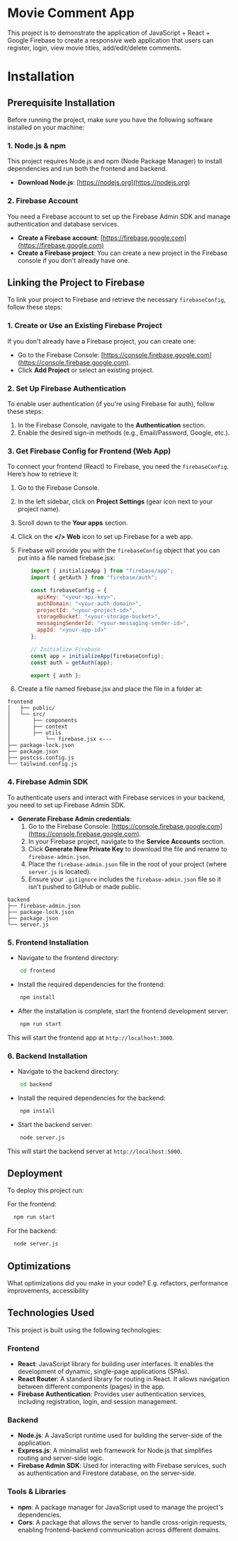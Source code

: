 # Movie Comment App
This project is to demonstrate the application of JavaScript + React + Google Firebase to create a responsive web application that users can register, login, view movie titles, add/edit/delete comments.

# Installation
## Prerequisite Installation
Before running the project, make sure you have the following software installed on your machine:

### 1. **Node.js & npm**
This project requires Node.js and npm (Node Package Manager) to install dependencies and run both the frontend and backend.

- **Download Node.js**: [https://nodejs.org](https://nodejs.org)

### 2. **Firebase Account**
You need a Firebase account to set up the Firebase Admin SDK and manage authentication and database services.

- **Create a Firebase account**: [https://firebase.google.com](https://firebase.google.com)
- **Create a Firebase project**: You can create a new project in the Firebase console if you don't already have one.

## Linking the Project to Firebase
To link your project to Firebase and retrieve the necessary `firebaseConfig`, follow these steps:

### 1. **Create or Use an Existing Firebase Project**
If you don't already have a Firebase project, you can create one:

- Go to the Firebase Console: [https://console.firebase.google.com](https://console.firebase.google.com).
- Click **Add Project** or select an existing project.

### 2. **Set Up Firebase Authentication**
To enable user authentication (if you're using Firebase for auth), follow these steps:

1. In the Firebase Console, navigate to the **Authentication** section.
2. Enable the desired sign-in methods (e.g., Email/Password, Google, etc.).

### 3. **Get Firebase Config for Frontend (Web App)**
To connect your frontend (React) to Firebase, you need the `firebaseConfig`. Here’s how to retrieve it:

1. Go to the Firebase Console.
2. In the left sidebar, click on **Project Settings** (gear icon next to your project name).
3. Scroll down to the **Your apps** section.
4. Click on the **</> Web** icon to set up Firebase for a web app.
5. Firebase will provide you with the `firebaseConfig` object that you can put into a file named firebase.jsx:

	```JavaScript
		import { initializeApp } from "firebase/app";
		import { getAuth } from "firebase/auth";

		const firebaseConfig = {
		  apiKey: "<your-api-key>",
		  authDomain: "<your-auth-domain>",
		  projectId: "<your-project-id>",
		  storageBucket: "<your-storage-bucket>",
		  messagingSenderId: "<your-messaging-sender-id>",
		  appId: "<your-app-id>"
		};

		// Initialize Firebase
		const app = initializeApp(firebaseConfig);
		const auth = getAuth(app);

		export { auth };
    ```
6. Create a file named firebase.jsx and place the file in a folder at:
```
frontend
│   ├── public/
│   └── src/
│       ├── components
│       ├── context
│       ├── utils
│           └── firebase.jsx <---
├── package-lock.json
├── package.json
├── postcss.config.js
└── tailwind.config.js

```

### 4. **Firebase Admin SDK**
To authenticate users and interact with Firebase services in your backend, you need to set up Firebase Admin SDK.

- **Generate Firebase Admin credentials**:
    1. Go to the Firebase Console: [https://console.firebase.google.com](https://console.firebase.google.com).
    2. In your Firebase project, navigate to the **Service Accounts** section.
    3. Click **Generate New Private Key** to download the file and rename to `firebase-admin.json`.
    4. Place the `firebase-admin.json` file in the root of your project (where `server.js` is located).
    5. Ensure your `.gitignore` includes the `firebase-admin.json` file so it isn't pushed to GitHub or made public.

```
backend
├── firebase-admin.json
├── package-lock.json
├── package.json
└── server.js
```

### 5. **Frontend Installation**
- Navigate to the frontend directory:
```bash
    cd frontend
```
- Install the required dependencies for the frontend:
```bash
    npm install
```
- After the installation is complete, start the frontend development server:
```bash
    npm run start
```
   This will start the frontend app at `http://localhost:3000`.

### 6. **Backend Installation**
- Navigate to the backend directory:
```bash
    cd backend
```
- Install the required dependencies for the backend:
```bash
    npm install
```
- Start the backend server:
```bash
    node server.js
```
   This will start the backend server at `http://localhost:5000`.
## Deployment

To deploy this project run:

For the frontend:
```bash
  npm run start
```

For the backend:
```bash
  node server.js
```
## Optimizations

What optimizations did you make in your code? E.g. refactors, performance improvements, accessibility

## Technologies Used
This project is built using the following technologies:

### Frontend
- **React**: JavaScript library for building user interfaces. It enables the development of dynamic, single-page applications (SPAs).
- **React Router**: A standard library for routing in React. It allows navigation between different components (pages) in the app.
- **Firebase Authentication**: Provides user authentication services, including registration, login, and session management.

### Backend
- **Node.js**: A JavaScript runtime used for building the server-side of the application.
- **Express.js**: A minimalist web framework for Node.js that simplifies routing and server-side logic.
- **Firebase Admin SDK**: Used for interacting with Firebase services, such as authentication and Firestore database, on the server-side.

### Tools & Libraries
- **npm**: A package manager for JavaScript used to manage the project's dependencies.
- **Cors**: A package that allows the server to handle cross-origin requests, enabling frontend-backend communication across different domains.
